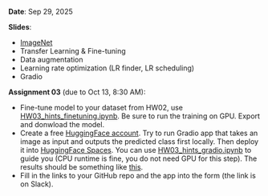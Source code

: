 **Date**: Sep 29, 2025

**Slides**:

* [ImageNet](https://www.understandingai.org/p/why-the-deep-learning-boom-caught)
* Transfer Learning & Fine-tuning
* Data augmentation
* Learning rate optimization (LR finder, LR scheduling)
* Gradio

**Assignment 03** (due to Oct 13, 8:30 AM):

* Fine-tune model to your dataset from HW02, use [HW03_hints_finetuning.ipynb](HW03_hints_finetuning.ipynb). Be sure to run the training on GPU. Export and donwload the model.
* Create a free [HuggingFace account](https://huggingface.co/). Try to run Gradio app that takes an image as input and outputs the predicted class first locally. Then deploy it into [HuggingFace Spaces](https://huggingface.co/spaces). You can use [HW03_hints_gradio.ipynb](HW03_hints_gradio.ipynb) to guide you (CPU runtime is fine, you do not need GPU for this step). The results should be something like [this](https://huggingface.co/spaces/simecek/teaching_img_classifier).
* Fill in the links to your GitHub repo and the app into the form (the link is on Slack).
